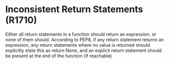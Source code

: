 # Inconsistent Return Statements (R1710)

Either all return statements in a function should return an expression,
or none of them should. According to PEP8, if any return statement
returns an expression, any return statements where no value is returned
should explicitly state this as return None, and an explicit return
statement should be present at the end of the function (if reachable)
